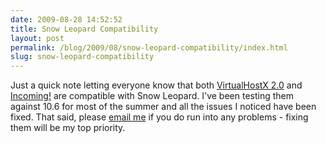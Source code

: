 ```yaml
---
date: 2009-08-28 14:52:52
title: Snow Leopard Compatibility
layout: post
permalink: /blog/2009/08/snow-leopard-compatibility/index.html
slug: snow-leopard-compatibility
---
```

Just a quick note letting everyone know that both <a href="http://clickontyler.com/virtualhostx/">VirtualHostX 2.0</a> and <a href="http://incomingapp.com">Incoming!</a> are compatible with Snow Leopard. I've been testing them against 10.6 for most of the summer and all the issues I noticed have been fixed. That said, please <a href="http://clickontyler.com/contact/">email me</a> if you do run into any problems - fixing them will be my top priority.